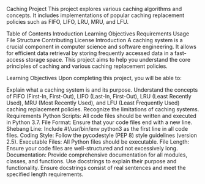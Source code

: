 Caching Project
This project explores various caching algorithms and concepts. It includes implementations of popular caching replacement policies such as FIFO, LIFO, LRU, MRU, and LFU.

Table of Contents
Introduction
Learning Objectives
Requirements
Usage
File Structure
Contributing
License
Introduction
A caching system is a crucial component in computer science and software engineering. It allows for efficient data retrieval by storing frequently accessed data in a fast-access storage space. This project aims to help you understand the core principles of caching and various caching replacement policies.

Learning Objectives
Upon completing this project, you will be able to:

Explain what a caching system is and its purpose.
Understand the concepts of FIFO (First-In, First-Out), LIFO (Last-In, First-Out), LRU (Least Recently Used), MRU (Most Recently Used), and LFU (Least Frequently Used) caching replacement policies.
Recognize the limitations of caching systems.
Requirements
Python Scripts: All code files should be written and executed in Python 3.7.
File Format: Ensure that your code files end with a new line.
Shebang Line: Include #!/usr/bin/env python3 as the first line in all code files.
Coding Style: Follow the pycodestyle (PEP 8) style guidelines (version 2.5).
Executable Files: All Python files should be executable.
File Length: Ensure your code files are well-structured and not excessively long.
Documentation: Provide comprehensive documentation for all modules, classes, and functions. Use docstrings to explain their purpose and functionality. Ensure docstrings consist of real sentences and meet the specified length requirements.
